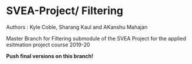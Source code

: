 # SVEA-Project/ Filtering

Authors : Kyle Coble, Sharang Kaul and AKanshu Mahajan

Master Branch for Filtering submodule of the SVEA Project for the applied esitmation project course 2019-20

__Push final versions on this branch!__ 




